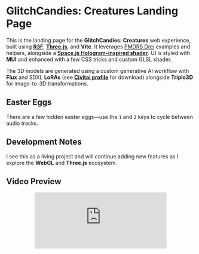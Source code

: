 # GlitchCandies: Creatures Landing Page

This is the landing page for the **GlitchCandies: Creatures** web experience, built using [**R3F**](https://r3f.docs.pmnd.rs/getting-started/introduction), [**Three.js**](https://threejs.org/examples/), and **Vite**. 
It leverages [PMDRS Drei](https://github.com/pmndrs/drei) examples and helpers, alongside a [**Space.js Hologram-inspired shader**](https://alien.js.org/examples/three/shader_hologram.html). 
UI is styled with **MUI** and enhanced with a few CSS tricks and custom GLSL shader.

The 3D models are generated using a custom generative AI workflow with **Flux** and SDXL **LoRAs** (see [**Civitai profile**](https://civitai.com/user/koshimazaki) for download) alongside **Triplo3D** for image-to-3D transformations.

## Easter Eggs

There are a few hidden easter eggs—use the `1` and `2` keys to cycle between audio tracks.

## Development Notes

I see this as a living project and will continue adding new features as I explore the **WebGL** and **Three.js** ecosystem.

## Video Preview

<style>
  .video-container {
    width: 70%; /* Adjust to 70% of the parent container */
    max-width: 100%;
    margin: 0 auto; /* Center the video */
  }
</style>

<div class="video-container">
  <iframe 
    width="100%" 
    height="auto" 
    src="https://github.com/user-attachments/assets/d6d9fe3a-5d6d-40c6-a9a9-401f9ef877eb" 
    frameborder="0" 
    allowfullscreen>
  </iframe>
</div>
